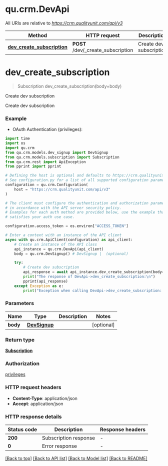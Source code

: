 # qu.crm.DevApi

All URIs are relative to *https://crm.qualityunit.com/api/v3*

Method | HTTP request | Description
------------- | ------------- | -------------
[**dev_create_subscription**](DevApi.md#dev_create_subscription) | **POST** /dev/_create_subscription | Create dev subscription


# **dev_create_subscription**
> Subscription dev_create_subscription(body=body)

Create dev subscription

Create dev subscription

### Example

* OAuth Authentication (privileges):
```python
import time
import os
import qu.crm
from qu.crm.models.dev_signup import DevSignup
from qu.crm.models.subscription import Subscription
from qu.crm.rest import ApiException
from pprint import pprint

# Defining the host is optional and defaults to https://crm.qualityunit.com/api/v3
# See configuration.py for a list of all supported configuration parameters.
configuration = qu.crm.Configuration(
    host = "https://crm.qualityunit.com/api/v3"
)

# The client must configure the authentication and authorization parameters
# in accordance with the API server security policy.
# Examples for each auth method are provided below, use the example that
# satisfies your auth use case.

configuration.access_token = os.environ["ACCESS_TOKEN"]

# Enter a context with an instance of the API client
async with qu.crm.ApiClient(configuration) as api_client:
    # Create an instance of the API class
    api_instance = qu.crm.DevApi(api_client)
    body = qu.crm.DevSignup() # DevSignup |  (optional)

    try:
        # Create dev subscription
        api_response = await api_instance.dev_create_subscription(body=body)
        print("The response of DevApi->dev_create_subscription:\n")
        pprint(api_response)
    except Exception as e:
        print("Exception when calling DevApi->dev_create_subscription: %s\n" % e)
```


### Parameters

Name | Type | Description  | Notes
------------- | ------------- | ------------- | -------------
 **body** | [**DevSignup**](DevSignup.md)|  | [optional] 

### Return type

[**Subscription**](Subscription.md)

### Authorization

[privileges](../README.md#privileges)

### HTTP request headers

 - **Content-Type**: application/json
 - **Accept**: application/json

### HTTP response details
| Status code | Description | Response headers |
|-------------|-------------|------------------|
**200** | Subscription response |  -  |
**0** | Error response |  -  |

[[Back to top]](#) [[Back to API list]](../README.md#documentation-for-api-endpoints) [[Back to Model list]](../README.md#documentation-for-models) [[Back to README]](../README.md)


